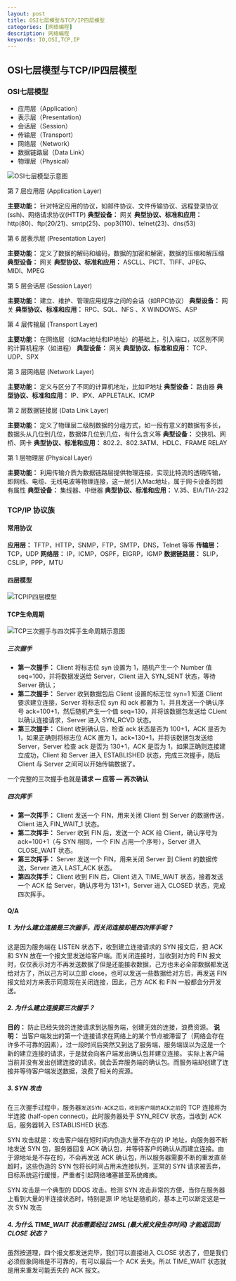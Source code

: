```yaml
---
layout: post
title: OSI七层模型与TCP/IP四层模型
categories: [网络编程]
description: 网络编程
keywords: IO,OSI,TCP,IP
---
```


## OSI七层模型与TCP/IP四层模型

### OSI七层模型

- 应用层（Application）
- 表示层（Presentation）
- 会话层（Session）
- 传输层（Transport）
- 网络层（Network）
- 数据链路层（Data Link）
- 物理层（Physical）

![OSI七层模型示意图](E:\repository\github\GoggleHe.github.io\images\posts\osi-model.png)

第 7 层应用层 (Application Layer)

**主要功能：** 针对特定应用的协议，如邮件协议、文件传输协议、远程登录协议(ssh)、网络请求协议(HTTP)
**典型设备：** 网关
**典型协议、标准和应用：** http(80)、ftp(20/21)、smtp(25)、pop3(110)、telnet(23)、dns(53)

第 6 层表示层 (Presentation Layer)

**主要功能：** 定义了数据的解码和编码，数据的加密和解密，数据的压缩和解压缩
**典型设备：** 网关
**典型协议、标准和应用：** ASCLL、PICT、TIFF、JPEG、 MIDI、MPEG

第 5 层会话层 (Session Layer)

**主要功能：** 建立、维护、管理应用程序之间的会话（如RPC协议）
**典型设备：** 网关
**典型协议、标准和应用：** RPC、SQL、NFS 、X WINDOWS、ASP

第 4 层传输层 (Transport Layer)

**主要功能：** 在网络层（如Mac地址和IP地址）的基础上，引入端口，以区别不同的计算机程序（如进程）
**典型设备：** 网关
**典型协议、标准和应用：** TCP、UDP、SPX

第 3 层网络层 (Network Layer)

**主要功能：** 定义与区分了不同的计算机地址，比如IP地址
**典型设备：** 路由器
**典型协议、标准和应用：** IP、IPX、APPLETALK、ICMP

第 2 层数据链接层 (Data Link Layer)

**主要功能：** 定义了物理层二级制数据的分组方式，如一段有意义的数据有多长，数据头从几位到几位，数据体几位到几位，有什么含义等
**典型设备：** 交换机、网桥、网卡
**典型协议、标准和应用：** 802.2、802.3ATM、HDLC、FRAME RELAY

第 1 层物理层 (Physical Layer)

**主要功能：** 利用传输介质为数据链路层提供物理连接，实现比特流的透明传输，即网线、电缆、无线电波等物理连接，这一层引入Mac地址，属于网卡设备的固有属性
**典型设备：** 集线器、中继器
**典型协议、标准和应用：** V.35、EIA/TIA-232

### TCP/IP 协议族

#### 常用协议

**应用层：** TFTP，HTTP，SNMP，FTP，SMTP，DNS，Telnet 等等
**传输层：** TCP，UDP
**网络层：** IP，ICMP，OSPF，EIGRP，IGMP
**数据链路层：** SLIP，CSLIP，PPP，MTU

#### 四层模型

![TCPIP四层模型](E:\repository\github\GoggleHe.github.io\images\posts\tcpip-model.png)



#### TCP生命周期

![TCP三次握手与四次挥手生命周期示意图](E:\repository\github\GoggleHe.github.io\images\posts\tcp-handshake-wavehand-lifecycle.png)

##### 三次握手

- **第一次握手：** Client 将标志位 syn 设置为 1，随机产生一个 Number 值 seq=100，并将数据发送给 Server，Client 进入 SYN_SENT 状态，等待 Server 确认；
- **第二次握手：** Server 收到数据包后 Client 设置的标志位 syn=1 知道 Client 要求建立连接，Server 将标志位 syn 和 ack 都置为 1，并且发送一个确认序号 ack=100+1，然后随机产生一个值 seq=130，并将该数据包发送给 CLient 以确认连接请求，Server 进入 SYN_RCVD 状态。
- **第三次握手：** Client 收到确认后，检查 ack 状态是否为 100+1，ACK 是否为 1，如果正确则将标志位 ACK 置为 1，ack=130+1，并将该数据包发送给 Server，Server 检查 ack 是否为 130+1，ACK 是否为 1，如果正确则连接建立成功，Client 和 Server 进入 ESTABLISHED 状态，完成三次握手，随后 Client 与 Server 之间可以开始传输数据了。

一个完整的三次握手也就是**请求 — 应答 — 再次确认**

##### 四次挥手

- **第一次挥手：** Client 发送一个 FIN，用来关闭 Client 到 Server 的数据传送，Client 进入 FIN_WAIT_1 状态。
- **第二次挥手：** Server 收到 FIN 后，发送一个 ACK 给 Client，确认序号为 ack=100+1（与 SYN 相同，一个 FIN 占用一个序号），Server 进入 CLOSE_WAIT 状态。
- **第三次挥手：** Server 发送一个 FIN，用来关闭 Server 到 Client 的数据传送，Server 进入 LAST_ACK 状态。
- **第四次挥手：** Client 收到 FIN 后，Client 进入 TIME_WAIT 状态，接着发送一个 ACK 给 Server，确认序号为 131+1，Server 进入 CLOSED 状态，完成四次挥手。

#### Q/A

##### 1. 为什么建立连接是三次握手，而关闭连接却是四次挥手呢？

这是因为服务端在 LISTEN 状态下，收到建立连接请求的 SYN 报文后，把 ACK 和 SYN 放在一个报文里发送给客户端。而关闭连接时，当收到对方的 FIN 报文时，仅仅表示对方不再发送数据了但是还能接收数据，己方也未必全部数据都发送给对方了，所以己方可以立即 close，也可以发送一些数据给对方后，再发送 FIN 报文给对方来表示同意现在关闭连接，因此，己方 ACK 和 FIN 一般都会分开发送。

##### 2. 为什么建立连接要三次握手？

**目的：** 防止已经失效的连接请求到达服务端，创建无效的连接，浪费资源。
**说明：** 当客户端发出的第一个连接请求在网络上的某个节点被滞留了（网络会存在许多不可靠的因素），过一段时间后突然又到达了服务端，服务端误以为这是一个新的建立连接的请求，于是就会向客户端发出确认包并建立连接。
实际上客户端当前并没有发出创建连接的请求，就会丢弃服务端的确认包。而服务端却创建了连接并等待客户端发送数据，浪费了相关的资源。

##### 3. SYN 攻击

在三次握手过程中，服务器`发送SYN-ACK之后，收到客户端的ACK之前`的 TCP 连接称为半连接 (half-open connect)。此时服务器处于 SYN_RECV 状态，当收到 ACK 后，服务器转入 ESTABLISHED 状态.

SYN 攻击就是：攻击客户端在短时间内伪造大量不存在的 IP 地址，向服务器不断地发送 SYN 包，服务器回复 ACK 确认包，并等待客户的确认从而建立连接。由于源地址是不存在的，不会再发送 ACK 确认包，所以服务器需要不断的重发直至超时，这些伪造的 SYN 包将长时间占用未连接队列，正常的 SYN 请求被丢弃，目标系统运行缓慢，严重者引起网络堵塞甚至系统瘫痪。

SYN 攻击是一个典型的 DDOS 攻击。检测 SYN 攻击非常的方便，当你在服务器上看到大量的半连接状态时，特别是源 IP 地址是随机的，基本上可以断定这是一次 SYN 攻击

##### 4. 为什么 TIME_WAIT 状态需要经过 2MSL (最大报文段生存时间) 才能返回到 CLOSE 状态？

虽然按道理，四个报文都发送完毕，我们可以直接进入 CLOSE 状态了，但是我们必须假象网络是不可靠的，有可以最后一个 ACK 丢失。所以 TIME_WAIT 状态就是用来重发可能丢失的 ACK 报文。

[OSI 七层模型与 TCP/IP 四层模型]: https://wsgzao.github.io/post/osi/

